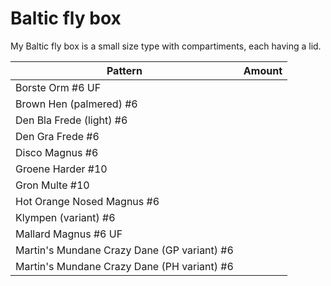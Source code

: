 # Baltic fly box

My Baltic fly box is a small size type with compartiments, each having a
lid.

Pattern | Amount |
--------|--------|
Borste Orm #6 UF | |
Brown Hen (palmered) #6 | |
Den Bla Frede (light) #6 | |
Den Gra Frede #6 | |
Disco Magnus #6 | |
Groene Harder #10 | |
Gron Multe #10 | |
Hot Orange Nosed Magnus #6 | |
Klympen (variant) #6 | |
Mallard Magnus #6 UF | |
Martin's Mundane Crazy Dane (GP variant) #6 | |
Martin's Mundane Crazy Dane (PH variant) #6 | |

